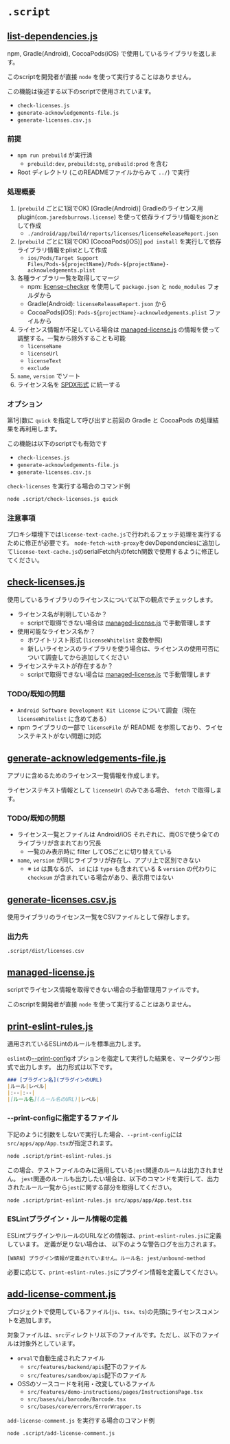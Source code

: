 # `.script`

## [list-dependencies.js](./list-dependencies.js)
npm, Gradle(Android), CocoaPods(iOS) で使用しているライブラリを返します。

このscriptを開発者が直接 `node` を使って実行することはありません。

この機能は後述する以下のscriptで使用されています。

- `check-licenses.js`
- `generate-acknowledgements-file.js`
- `generate-licenses.csv.js`

### 前提
- `npm run prebuild` が実行済
    - `prebuild:dev`, `prebuild:stg`, `prebuild:prod` を含む
- Root ディレクトリ (このREADMEファイルからみて `../`) で実行

### 処理概要
1. (`prebuild` ごとに1回でOK) [Gradle(Android)] Gradleのライセンス用plugin(`com.jaredsburrows.license`) を使って依存ライブラリ情報をjsonとして作成
    - `./android/app/build/reports/licenses/licenseReleaseReport.json`
1. (`prebuild` ごとに1回でOK) [CocoaPods(iOS)] `pod install` を実行して依存ライブラリ情報をplistとして作成
    - `ios/Pods/Target Support Files/Pods-${projectName}/Pods-${projectName}-acknowledgements.plist`
1. 各種ライブラリ一覧を取得してマージ
    - npm: [license-checker](https://www.npmjs.com/package/license-checker) を使用して `package.json` と `node_modules` フォルダから
    - Gradle(Android): `licenseReleaseReport.json` から
    - CocoaPods(iOS): `Pods-${projectName}-acknowledgements.plist` ファイルから
1. ライセンス情報が不足している場合は [managed-license.js](./managed-license.js) の情報を使って調整する。一覧から除外することも可能
    - `licenseName`
    - `licenseUrl`
    - `licenseText`
    - `exclude`
1. `name`, `version` でソート
1. ライセンス名を [SPDX形式](https://spdx.org/licenses/) に統一する

### オプション
第1引数に `quick` を指定して呼び出すと前回の Gradle と CocoaPods の処理結果を再利用します。

この機能は以下のscriptでも有効です

- `check-licenses.js`
- `generate-acknowledgements-file.js`
- `generate-licenses.csv.js`

`check-licenses` を実行する場合のコマンド例
```sh
node .script/check-licenses.js quick
```

### 注意事項
プロキシ環境下では`license-text-cache.js`で行われるフェッチ処理を実行するために修正が必要です。
`node-fetch-with-proxy`をdevDependenciesに追加して`license-text-cache.js`のserialFetch内のfetch関数で使用するように修正してください。

## [check-licenses.js](./check-licenses.js)
使用しているライブラリのライセンスについて以下の観点でチェックします。

- ライセンス名が判明しているか？
    - scriptで取得できない場合は [managed-license.js](./managed-license.js) で手動管理します
- 使用可能なライセンス名か？
    - ホワイトリスト形式 (`licenseWhitelist` 変数参照)
    - 新しいライセンスのライブラリを使う場合は、ライセンスの使用可否について調査してから追加してください
- ライセンステキストが存在するか？
    - scriptで取得できない場合は [managed-license.js](./managed-license.js) で手動管理します

### TODO/既知の問題
- `Android Software Development Kit License` について調査（現在 `licenseWhitelist` に含めてある）
- npm ライブラリの一部で `licenseFile` が README を参照しており、ライセンステキストがない問題に対応


## [generate-acknowledgements-file.js](./generate-acknowledgements-file.js)
アプリに含めるためのライセンス一覧情報を作成します。

ライセンステキスト情報として `licenseUrl` のみである場合、 `fetch` で取得します。

### TODO/既知の問題
- ライセンス一覧とファイルは Android/iOS それぞれに、両OSで使う全てのライブラリが含まれており冗長
    - 一覧のみ表示時に filter してOSごとに切り替えている
- `name`, `version` が同じライブラリが存在し、アプリ上で区別できない
    - ※ `id` は異なるが、 `id` には `type` も含まれている & `version` の代わりに `checksum` が含まれている場合があり、表示用ではない

## [generate-licenses.csv.js](./generate-licenses.csv.js)
使用ライブラリのライセンス一覧をCSVファイルとして保存します。

### 出力先
`.script/dist/licenses.csv`


## [managed-license.js](./managed-license.js)
scriptでライセンス情報を取得できない場合の手動管理用ファイルです。

このscriptを開発者が直接 `node` を使って実行することはありません。

## [print-eslint-rules.js](./print-eslint-rules.js)
適用されているESLintのルールを標準出力します。

`eslint`の[--print-config](https://eslint.org/docs/latest/use/command-line-interface#--print-config)オプションを指定して実行した結果を、マークダウン形式で出力します。
出力形式は以下です。

```markdown
### [プラグイン名](プラグインのURL)
|ルール|レベル|
|:--|:--|
|[ルール名](ルール名のURL)|レベル|
```

### --print-configに指定するファイル

下記のように引数をしないで実行した場合、`--print-config`には`src/apps/app/App.tsx`が指定されます。

```bash
node .script/print-eslint-rules.js
```

この場合、テストファイルのみに適用している`jest`関連のルールは出力されません。
`jest`関連のルールも出力したい場合は、以下のコマンドを実行して、出力されたルール一覧から`jest`に関する部分を取得してください。

```bash
node .script/print-eslint-rules.js src/apps/app/App.test.tsx
```

### ESLintプラグイン・ルール情報の定義

ESLintプラグインやルールのURLなどの情報は、`print-eslint-rules.js`に定義しています。
定義が足りない場合は、 以下のような警告ログを出力されます。

```console
[WARN] プラグイン情報が定義されていません。ルール名: jest/unbound-method
```

必要に応じて、`print-eslint-rules.js`にプラグイン情報を定義してください。

## [add-license-comment.js](./add-license-comment.js)

プロジェクトで使用しているファイル(`js`、`tsx`、`ts`)の先頭にライセンスコメントを追加します。

対象ファイルは、`src`ディレクトリ以下のファイルです。ただし、以下のファイルは対象外としています。

- `orval`で自動生成されたファイル
  - `src/features/backend/apis`配下のファイル
  - `src/features/sandbox/apis`配下のファイル
- OSSのソースコードを利用・改変しているファイル
  - `src/features/demo-instructions/pages/InstructionsPage.tsx`
  - `src/bases/ui/barcode/Barcode.tsx`
  - `src/bases/core/errors/ErrorWrapper.ts`

`add-license-comment.js` を実行する場合のコマンド例
```bash
node .script/add-license-comment.js
```
